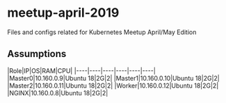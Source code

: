 # meetup-april-2019
Files and configs related for Kubernetes Meetup April/May Edition

## Assumptions

|Role|IP|OS|RAM|CPU|
|----|----|----|----|----|----|
|Master0|10.160.0.9|Ubuntu 18|2G|2|
|Master1|10.160.0.10|Ubuntu 18|2G|2|
|Master2|10.160.0.11|Ubuntu 18|2G|2|
|Worker|10.160.0.12|Ubuntu 18|2G|2|
|NGINX|10.160.0.8|Ubuntu 18|2G|2|
